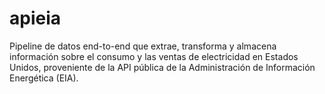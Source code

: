 # apieia
Pipeline de datos end-to-end que extrae, transforma y almacena información sobre el consumo y las ventas de electricidad en Estados Unidos, proveniente de la API pública de la Administración de Información Energética (EIA).
